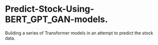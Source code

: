 # Predict-Stock-Using-BERT_GPT_GAN-models.
Building a series of Transformer models in an attempt to predict the stock data.
